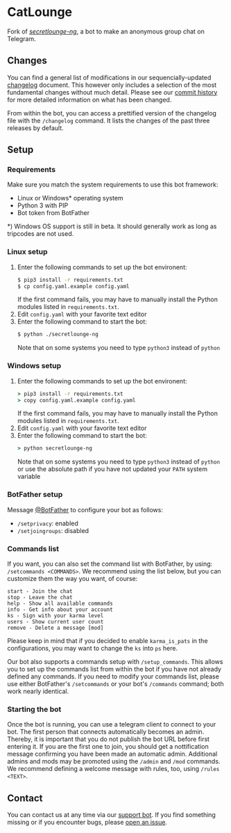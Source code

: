 # CatLounge
Fork of [*secretlounge-ng*](https://github.com/secretlounge/secretlounge-ng), a bot to make an anonymous group chat on Telegram.

## Changes
You can find a general list of modifications in our sequencially-updated [changelog](changelog.txt) document. This however only includes a selection of the most fundamental changes without much detail. Please see our [commit history](../../compare) for more detailed information on what has been changed.

From within the bot, you can access a prettified version of the changelog file with the `/changelog` command. It lists the changes of the past three releases by default.

## Setup
### Requirements
Make sure you match the system requirements to use this bot framework:
* Linux or Windows* operating system
* Python 3 with PIP
* Bot token from BotFather

*) Windows OS support is still in beta. It should generally work as long as tripcodes are not used.

### Linux setup
1. Enter the following commands to set up the bot environent:
   ```bash
   $ pip3 install -r requirements.txt
   $ cp config.yaml.example config.yaml
   ```
   If the first command fails, you may have to manually install the Python modules listed in `requirements.txt`.
2. Edit `config.yaml` with your favorite text editor
3. Enter the following command to start the bot:
   ```bash
   $ python ./secretlounge-ng
   ```
   Note that on some systems you need to type `python3` instead of `python`

### Windows setup
1. Enter the following commands to set up the bot environent:
   ```bat
   > pip3 install -r requirements.txt
   > copy config.yaml.example config.yaml
   ```
   If the first command fails, you may have to manually install the Python modules listed in `requirements.txt`.
2. Edit `config.yaml` with your favorite text editor
3. Enter the following command to start the bot:
   ```bat
   > python secretlounge-ng
   ```
   Note that on some systems you need to type `python3` instead of `python` or use the absolute path if you have not updated your `PATH` system variable

### BotFather setup
Message [@BotFather](https://t.me/BotFather) to configure your bot as follows:
* `/setprivacy`: enabled
* `/setjoingroups`: disabled

### Commands list
If you want, you can also set the command list with BotFather, by using: `/setcommands <COMMANDS>`. We recommend using the list below, but you can customize them the way you want, of course:
```
start - Join the chat
stop - Leave the chat
help - Show all available commands
info - Get info about your account
ks - Sign with your karma level
users - Show current user count
remove - Delete a message [mod]
```
Please keep in mind that if you decided to enable `karma_is_pats` in the configurations, you may want to change the `ks` into `ps` here.

Our bot also supports a commands setup with `/setup_commands`. This allows you to set up the commands list from within the bot if you have not already defined any commands. If you need to modify your commands list, please use either BotFather's `/setcommands` or your bot's `/commands` command; both work nearly identical.

### Starting the bot
Once the bot is running, you can use a telegram client to connect to your bot. The first person that connects automatically becomes an admin. Thereby, it is important that you do not publish the bot URL before first entering it. If you are the first one to join, you should get a nottification message confirming you have been made an automatic admin. Additional admins and mods may be promoted using the `/admin` and `/mod` commands. We recommend defining a welcome message with rules, too, using `/rules <TEXT>`.

## Contact
You can contact us at any time via our [support bot](https://t.me/catloungesupportrobot). If you find something missing or if you encounter bugs, please [open an issue](../../issues/new).
